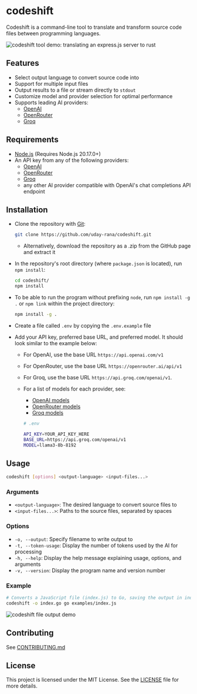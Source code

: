 # codeshift

Codeshift is a command-line tool to translate and transform source code files between programming languages.

![codeshift tool demo: translating an express.js server to rust](https://dev-to-uploads.s3.amazonaws.com/uploads/articles/1bphaoatr4iig56ac2z4.gif)

## Features

- Select output language to convert source code into
- Support for multiple input files
- Output results to a file or stream directly to `stdout`
- Customize model and provider selection for optimal performance
- Supports leading AI providers:
  - [OpenAI](https://platform.openai.com/)
  - [OpenRouter](https://openrouter.ai/)
  - [Groq](https://console.groq.com/docs/quickstart)

## Requirements

- [Node.js](https://nodejs.org/en) (Requires Node.js 20.17.0+)
- An API key from any of the following providers:
  - [OpenAI](https://platform.openai.com/)
  - [OpenRouter](https://openrouter.ai/)
  - [Groq](https://console.groq.com/docs/quickstart)
  - any other AI provider compatible with OpenAI's chat completions API endpoint

## Installation

- Clone the repository with [Git](https://git-scm.com/):

    ```bash
    git clone https://github.com/uday-rana/codeshift.git
    ```

  - Alternatively, download the repository as a .zip from the GitHub page and extract it

- In the repository's root directory (where `package.json` is located), run `npm install`:

    ```bash
    cd codeshift/
    npm install
    ```

- To be able to run the program without prefixing `node`, run `npm install -g .` or `npm link` within the project directory:

    ```bash
    npm install -g .
    ```

- Create a file called `.env` by copying the `.env.example` file

- Add your API key, preferred base URL, and preferred model. It should look similar to the example below:
  - For OpenAI, use the base URL `https://api.openai.com/v1`
  - For OpenRouter, use the base URL `https://openrouter.ai/api/v1`
  - For Groq, use the base URL `https://api.groq.com/openai/v1`.
  - For a list of models for each provider, see:
    - [OpenAI models](https://platform.openai.com/docs/models)
    - [OpenRouter models](https://openrouter.ai/models)
    - [Groq models](https://console.groq.com/docs/models)

    ```bash
    # .env

    API_KEY=YOUR_API_KEY_HERE
    BASE_URL=https://api.groq.com/openai/v1
    MODEL=llama3-8b-8192
    ```

## Usage

```bash
codeshift [options] <output-language> <input-files...>
```

### Arguments

- `<output-language>`: The desired language to convert source files to
- `<input-files...>`: Paths to the source files, separated by spaces

### Options

- `-o, --output`: Specify filename to write output to
- `-t, --token-usage`: Display the number of tokens used by the AI for processing
- `-h, --help`: Display the help message explaining usage, options, and arguments
- `-v, --version`: Display the program name and version number

### Example

```bash
# Converts a JavaScript file (index.js) to Go, saving the output in index.go
codeshift -o index.go go examples/index.js
```

![codeshift file output demo](https://dev-to-uploads.s3.amazonaws.com/uploads/articles/tqlkq2d1495e6qps5wz3.gif)

## Contributing

See [CONTRIBUTING.md](./CONTRIBUTING.md)

## License

This project is licensed under the MIT License. See the [LICENSE](./LICENSE) file for more details.
